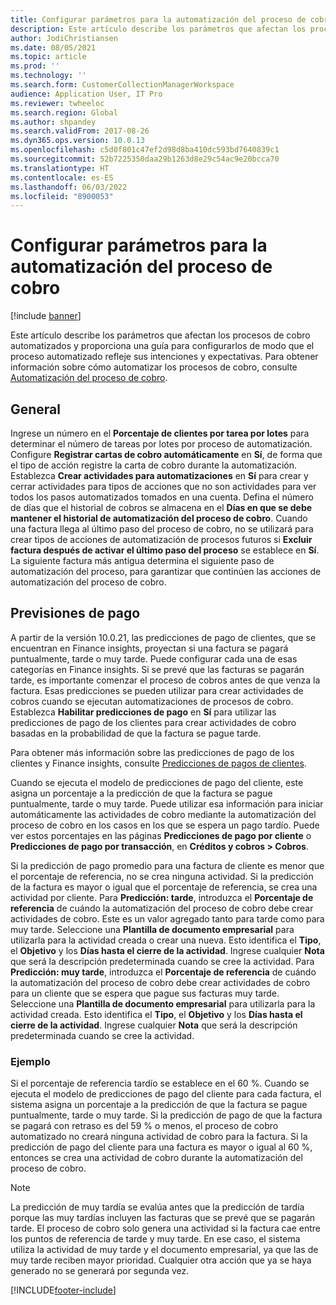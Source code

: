 ```yaml
---
title: Configurar parámetros para la automatización del proceso de cobro
description: Este artículo describe los parámetros que afectan los procesos de cobro automatizados y proporciona una guía para configurarlos de modo que el proceso automatizado refleje sus intenciones y expectativas.
author: JodiChristiansen
ms.date: 08/05/2021
ms.topic: article
ms.prod: ''
ms.technology: ''
ms.search.form: CustomerCollectionManagerWorkspace
audience: Application User, IT Pro
ms.reviewer: twheeloc
ms.search.region: Global
ms.author: shpandey
ms.search.validFrom: 2017-08-26
ms.dyn365.ops.version: 10.0.13
ms.openlocfilehash: c5d0f801c47ef2d98d8ba410dc593bd7640839c1
ms.sourcegitcommit: 52b7225350daa29b1263d8e29c54ac9e20bcca70
ms.translationtype: HT
ms.contentlocale: es-ES
ms.lasthandoff: 06/03/2022
ms.locfileid: "8900053"
---
```

# <a name="configure-parameters-for-collection-process-automation"></a>Configurar parámetros para la automatización del proceso de cobro

[!include [banner](../includes/banner.md)]

Este artículo describe los parámetros que afectan los procesos de cobro automatizados y proporciona una guía para configurarlos de modo que el proceso automatizado refleje sus intenciones y expectativas. Para obtener información sobre cómo automatizar los procesos de cobro, consulte [Automatización del proceso de cobro](collections-process-automate.md).

## <a name="general"></a>General
Ingrese un número en el **Porcentaje de clientes por tarea por lotes** para determinar el número de tareas por lotes por proceso de automatización. Configure **Registrar cartas de cobro automáticamente** en **Sí**, de forma que el tipo de acción registre la carta de cobro durante la automatización. Establezca **Crear actividades para automatizaciones** en **Sí** para crear y cerrar actividades para tipos de acciones que no son actividades para ver todos los pasos automatizados tomados en una cuenta. Defina el número de días que el historial de cobros se almacena en el **Días en que se debe mantener el historial de automatización del proceso de cobro**. Cuando una factura llega al último paso del proceso de cobro, no se utilizará para crear tipos de acciones de automatización de procesos futuros si **Excluir factura después de activar el último paso del proceso** se establece en **Sí**. La siguiente factura más antigua determina el siguiente paso de automatización del proceso, para garantizar que continúen las acciones de automatización del proceso de cobro. 

## <a name="payment-predictions"></a>Previsiones de pago
A partir de la versión 10.0.21, las predicciones de pago de clientes, que se encuentran en Finance insights, proyectan si una factura se pagará puntualmente, tarde o muy tarde. Puede configurar cada una de esas categorías en Finance insights. Si se prevé que las facturas se pagarán tarde, es importante comenzar el proceso de cobros antes de que venza la factura. Esas predicciones se pueden utilizar para crear actividades de cobros cuando se ejecutan automatizaciones de procesos de cobro. Establezca **Habilitar predicciones de pago** en **Sí** para utilizar las predicciones de pago de los clientes para crear actividades de cobro basadas en la probabilidad de que la factura se pague tarde. 

Para obtener más información sobre las predicciones de pago de los clientes y Finance insights, consulte [Predicciones de pagos de clientes](payment-insights-overview.md).

Cuando se ejecuta el modelo de predicciones de pago del cliente, este asigna un porcentaje a la predicción de que la factura se pague puntualmente, tarde o muy tarde. Puede utilizar esa información para iniciar automáticamente las actividades de cobro mediante la automatización del proceso de cobro en los casos en los que se espera un pago tardío. Puede ver estos porcentajes en las páginas **Predicciones de pago por cliente** o **Predicciones de pago por transacción**, en **Créditos y cobros > Cobros**. 

Si la predicción de pago promedio para una factura de cliente es menor que el porcentaje de referencia, no se crea ninguna actividad. Si la predicción de la factura es mayor o igual que el porcentaje de referencia, se crea una actividad por cliente. Para **Predicción: tarde**, introduzca el **Porcentaje de referencia** de cuándo la automatización del proceso de cobro debe crear actividades de cobro. Este es un valor agregado tanto para tarde como para muy tarde. Seleccione una **Plantilla de documento empresarial** para utilizarla para la actividad creada o crear una nueva. Esto identifica el **Tipo**, el **Objetivo** y los **Días hasta el cierre de la actividad**. Ingrese cualquier **Nota** que será la descripción predeterminada cuando se cree la actividad. Para **Predicción: muy tarde**, introduzca el **Porcentaje de referencia** de cuándo la automatización del proceso de cobro debe crear actividades de cobro para un cliente que se espera que pague sus facturas muy tarde. Seleccione una **Plantilla de documento empresarial** para utilizarla para la actividad creada. Esto identifica el **Tipo**, el **Objetivo** y los **Días hasta el cierre de la actividad**. Ingrese cualquier **Nota** que será la descripción predeterminada cuando se cree la actividad. 

### <a name="example"></a>Ejemplo
Si el porcentaje de referencia tardío se establece en el 60 %. Cuando se ejecuta el modelo de predicciones de pago del cliente para cada factura, el sistema asigna un porcentaje a la predicción de que la factura se pague puntualmente, tarde o muy tarde. Si la predicción de pago de que la factura se pagará con retraso es del 59 % o menos, el proceso de cobro automatizado no creará ninguna actividad de cobro para la factura. Si la predicción de pago del cliente para una factura es mayor o igual al 60 %, entonces se crea una actividad de cobro durante la automatización del proceso de cobro. 

> [!NOTE]
> La predicción de muy tardía se evalúa antes que la predicción de tardía porque las muy tardías incluyen las facturas que se prevé que se pagarán tarde. El proceso de cobro solo genera una actividad si la factura cae entre los puntos de referencia de tarde y muy tarde. En ese caso, el sistema utiliza la actividad de muy tarde y el documento empresarial, ya que las de muy tarde reciben mayor prioridad. Cualquier otra acción que ya se haya generado no se generará por segunda vez.

[!INCLUDE[footer-include](../../includes/footer-banner.md)]
